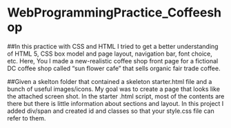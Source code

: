 # WebProgrammingPractice_Coffeeshop


 
##In this practice with CSS and HTML I tried to get a better understanding of HTML 5, CSS box model and page layout, navigation bar, font choice, etc. Here, You I made a new-realistic coffee shop front page for a fictional DC coffee shop called “sun flower cafe” that sells organic fair trade coffee. 

##Given a skelton folder that contained a skeleton starter.html file and a bunch of useful images/icons.  My goal was to create a page that looks like the attached screen shot.  In the starter .html script, most of the contents are there but there is little information about sections and layout.  In this project I added div/span and created id and classes so that your style.css file can refer to them. 
